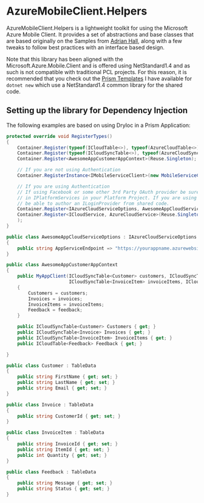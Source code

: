 # AzureMobileClient.Helpers

AzureMobileClient.Helpers is a lightweight toolkit for using the Microsoft Azure Mobile Client. It provides a set of abstractions and base classes that are based originally on the Samples from [Adrian Hall](https://adrianhall.github.io/develop-mobile-apps-with-csharp-and-azure/), along with a few tweaks to follow best practices with an interface based design.

Note that this library has been aligned with the Microsoft.Azure.Mobile.Client and is offered using NetStandard1.4 and as such is not compatible with traditional PCL projects. For this reason, it is recommended that you check out the [Prism Templates](https://github.com/dansiegel/Prism-Templates) I have available for `dotnet new` which use a NetStandard1.4 common library for the shared code.

## Setting up the library for Dependency Injection

The following examples are based on using DryIoc in a Prism Application:

```cs
protected override void RegisterTypes()
{
    Container.Register(typeof(ICloudTable<>), typeof(AzureCloudTable<>);
    Container.Register(typeof(ICloudSyncTable<>), typeof(AzureCloudSyncTable<>));
    Container.Register<AwesomeAppCustomerAppContext>(Reuse.Singleton);

    // If you are not using Authentication
    Container.RegisterInstance<IMobileServiceClient>(new MobileServiceClient(AppSettings.ApiEndpoint));

    // If you are using Authentication
    // If using Facebook or some other 3rd Party OAuth provider be sure to register ILoginProvider
    // in IPlatformServices in your Platform Project. If you are using a custom auth provider, you may
    // be able to author an ILoginProvider from shared code.
    Container.Register<IAzureCloudServiceOptions, AwesomeAppCloudServiceOptions>(Reuse.Singleton);
    Container.Register<ICloudService, AzureCloudService>(Reuse.Singleton)
    );
}
```

```cs
public class AwesomeAppCloudServiceOptions : IAzureCloudServiceOptions
{
    public string AppServiceEndpoint => "https://yourappname.azurewebsites.net";
}

public class AwesomeAppCustomerAppContext
{
    public MyAppClient(ICloudSyncTable<Customer> customers, ICloudSyncTable<Invoice> invoices,
                       ICloudSyncTable<InvoiceItem> invoiceItems, ICloudTable<Feedback> feedback)
    {
        Customers = customers;
        Invoices = invoices;
        InvoiceItems = invoiceItems;
        Feedback = feedback;
    }

    public ICloudSyncTable<Customer> Customers { get; }
    public ICloudSyncTable<Invoice> Invoices { get; }
    public ICloudSyncTable<InvoiceItem> InvoiceItems { get; }
    public ICloudTable<Feedback> Feedback { get; }

}

public class Customer : TableData
{
    public string FirstName { get; set; }
    public string LastName { get; set; }
    public string Email { get; set; }
}

public class Invoice : TableData
{
    public string CustomerId { get; set; }
}

public class InvoiceItem : TableData
{
    public string InvoiceId { get; set; }
    public string ItemId { get; set; }
    public int Quantity { get; set; }
}

public class Feedback : TableData
{
    public string Message { get; set; }
    public string Status { get; set; }
}
```


